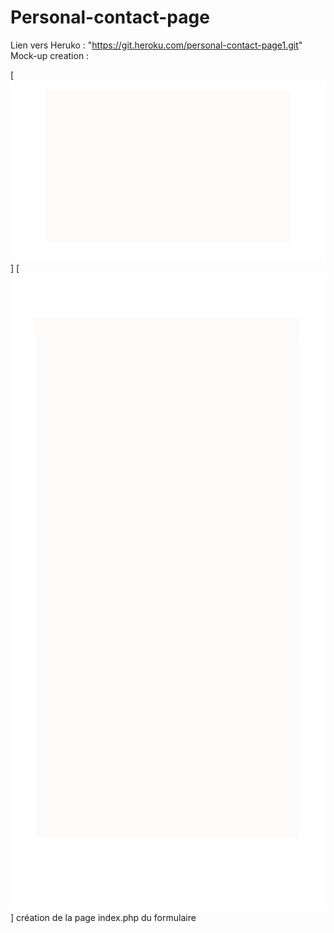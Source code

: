# Personal-contact-page
Lien vers Heruko : "https://git.heroku.com/personal-contact-page1.git"
Mock-up creation :


[![Vue PC](./asset/img/pc.svg)]
[![Vue Phone](./asset/img/phone.svg)]
création de la page index.php du formulaire
